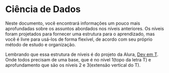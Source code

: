 # Ciência de Dados

Neste documento, você encontrará informações um pouco mais aprofundadas sobre os assuntos abordados nos níveis anteriores. Os níveis foram projetados para fornecer uma estrutura para o aprendizado, mas você é livre para usá-los de forma flexível, de acordo com seu próprio método de estudo e organização.

Lembrando que essa estrutura de níveis é do projeto da Alura, [Dev em T](https://techguide.sh/pt-BR/path/data-science/). Onde todos precisam de uma base, que é no nível 1(topo da letra T) e aprofundamento que são os níveis 2 e 3(extensão vertical do T).
